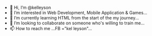 - 👋 Hi, I’m @kelleyson
- 👀 I’m interested in Web Development, Mobile Application & Games...
- 🌱 I’m currently learning HTML from the start of the my journey...
- 💞️ I’m looking to collaborate on someone who's willing to train me...
- 📫 How to reach me ...FB ="kel leyson"...

<!---
kelleyson/kelleyson is a ✨ special ✨ repository because its `README.md` (this file) appears on your GitHub profile.
You can click the Preview link to take a look at your changes.
--->

